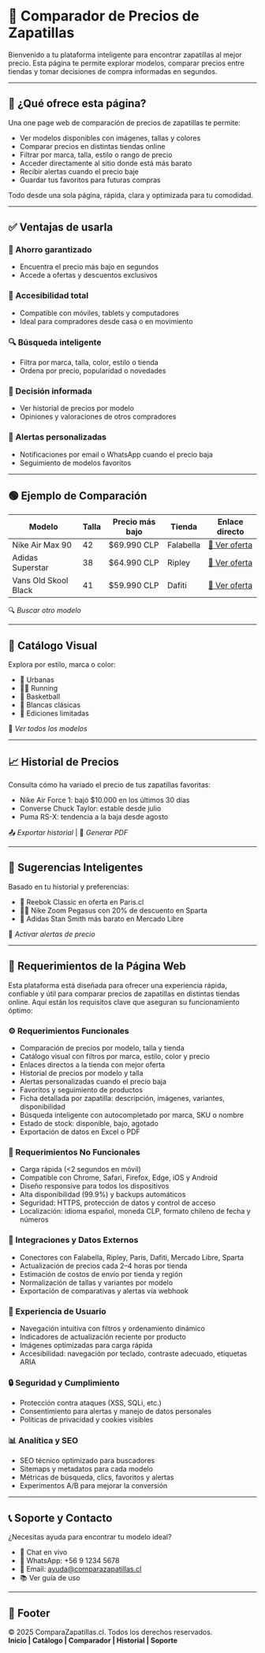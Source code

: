 # 👟 Comparador de Precios de Zapatillas

Bienvenido a tu plataforma inteligente para encontrar zapatillas al mejor precio. Esta página te permite explorar modelos, comparar precios entre tiendas y tomar decisiones de compra informadas en segundos.

---

## 🧾 ¿Qué ofrece esta página?

Una one page web de comparación de precios de zapatillas te permite:

- Ver modelos disponibles con imágenes, tallas y colores  
- Comparar precios en distintas tiendas online  
- Filtrar por marca, talla, estilo o rango de precio  
- Acceder directamente al sitio donde está más barato  
- Recibir alertas cuando el precio baje  
- Guardar tus favoritos para futuras compras  

Todo desde una sola página, rápida, clara y optimizada para tu comodidad.

---

## ✅ Ventajas de usarla

### 💸 Ahorro garantizado  
- Encuentra el precio más bajo en segundos  
- Accede a ofertas y descuentos exclusivos  

### 📱 Accesibilidad total  
- Compatible con móviles, tablets y computadores  
- Ideal para compradores desde casa o en movimiento  

### 🔍 Búsqueda inteligente  
- Filtra por marca, talla, color, estilo o tienda  
- Ordena por precio, popularidad o novedades  

### 🧠 Decisión informada  
- Ver historial de precios por modelo  
- Opiniones y valoraciones de otros compradores  

### 🔔 Alertas personalizadas  
- Notificaciones por email o WhatsApp cuando el precio baja  
- Seguimiento de modelos favoritos  

---

## 🟢 Ejemplo de Comparación

| Modelo               | Talla | Precio más bajo | Tienda     | Enlace directo     |
|----------------------|-------|------------------|------------|---------------------|
| Nike Air Max 90      | 42    | $69.990 CLP      | Falabella  | [🛒 Ver oferta](#)   |
| Adidas Superstar     | 38    | $64.990 CLP      | Ripley     | [🛒 Ver oferta](#)   |
| Vans Old Skool Black | 41    | $59.990 CLP      | Dafiti     | [🛒 Ver oferta](#)   |

🔍 *Buscar otro modelo*

---

## 📸 Catálogo Visual

Explora por estilo, marca o color:

- 👟 Urbanas  
- 🏃‍♂️ Running  
- 🏀 Basketball  
- 🧼 Blancas clásicas  
- 🌈 Ediciones limitadas  

📁 *Ver todos los modelos*

---

## 📈 Historial de Precios

Consulta cómo ha variado el precio de tus zapatillas favoritas:

- Nike Air Force 1: bajó $10.000 en los últimos 30 días  
- Converse Chuck Taylor: estable desde julio  
- Puma RS-X: tendencia a la baja desde agosto  

📤 *Exportar historial* | 📄 *Generar PDF*

---

## 🧠 Sugerencias Inteligentes

Basado en tu historial y preferencias:

- 👟 Reebok Classic en oferta en Paris.cl  
- 🏃‍♀️ Nike Zoom Pegasus con 20% de descuento en Sparta  
- 🧼 Adidas Stan Smith más barato en Mercado Libre  

🔔 *Activar alertas de precio*

---

## 🧱 Requerimientos de la Página Web

Esta plataforma está diseñada para ofrecer una experiencia rápida, confiable y útil para comparar precios de zapatillas en distintas tiendas online. Aquí están los requisitos clave que aseguran su funcionamiento óptimo:

### ⚙️ Requerimientos Funcionales

- Comparación de precios por modelo, talla y tienda  
- Catálogo visual con filtros por marca, estilo, color y precio  
- Enlaces directos a la tienda con mejor oferta  
- Historial de precios por modelo y talla  
- Alertas personalizadas cuando el precio baja  
- Favoritos y seguimiento de productos  
- Ficha detallada por zapatilla: descripción, imágenes, variantes, disponibilidad  
- Búsqueda inteligente con autocompletado por marca, SKU o nombre  
- Estado de stock: disponible, bajo, agotado  
- Exportación de datos en Excel o PDF  

### 🚀 Requerimientos No Funcionales

- Carga rápida (<2 segundos en móvil)  
- Compatible con Chrome, Safari, Firefox, Edge, iOS y Android  
- Diseño responsive para todos los dispositivos  
- Alta disponibilidad (99.9%) y backups automáticos  
- Seguridad: HTTPS, protección de datos y control de acceso  
- Localización: idioma español, moneda CLP, formato chileno de fecha y números  

### 🔗 Integraciones y Datos Externos

- Conectores con Falabella, Ripley, Paris, Dafiti, Mercado Libre, Sparta  
- Actualización de precios cada 2–4 horas por tienda  
- Estimación de costos de envío por tienda y región  
- Normalización de tallas y variantes por modelo  
- Exportación de comparativas y alertas vía webhook  

### 🧠 Experiencia de Usuario

- Navegación intuitiva con filtros y ordenamiento dinámico  
- Indicadores de actualización reciente por producto  
- Imágenes optimizadas para carga rápida  
- Accesibilidad: navegación por teclado, contraste adecuado, etiquetas ARIA  

### 🔒 Seguridad y Cumplimiento

- Protección contra ataques (XSS, SQLi, etc.)  
- Consentimiento para alertas y manejo de datos personales  
- Políticas de privacidad y cookies visibles  

### 📊 Analítica y SEO

- SEO técnico optimizado para buscadores  
- Sitemaps y metadatos para cada modelo  
- Métricas de búsqueda, clics, favoritos y alertas  
- Experimentos A/B para mejorar la conversión  

---

## 📞 Soporte y Contacto

¿Necesitas ayuda para encontrar tu modelo ideal?

- 💬 Chat en vivo  
- 📱 WhatsApp: +56 9 1234 5678  
- 📧 Email: ayuda@comparazapatillas.cl  
- 📚 Ver guía de uso  

---

## 📌 Footer

© 2025 ComparaZapatillas.cl. Todos los derechos reservados.  
**Inicio | Catálogo | Comparador | Historial | Soporte**
